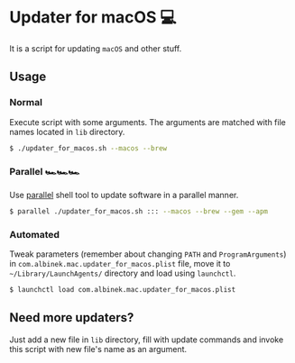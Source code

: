 # Updater for macOS 💻

It is a script for updating `macOS` and other stuff.

## Usage

### Normal

Execute script with some arguments. The arguments are matched with file names located in `lib` directory.

```bash
$ ./updater_for_macos.sh --macos --brew
```

### Parallel 🏎️🏎️🏎️

Use [parallel](https://www.gnu.org/software/parallel/) shell tool to update software in a parallel manner.

```bash
$ parallel ./updater_for_macos.sh ::: --macos --brew --gem --apm
```

### Automated

Tweak parameters (remember about changing `PATH` and `ProgramArguments`) in `com.albinek.mac.updater_for_macos.plist` file, move it to `~/Library/LaunchAgents/` directory and load using `launchctl`.

```bash
$ launchctl load com.albinek.mac.updater_for_macos.plist
```

## Need more updaters?

Just add a new file in `lib` directory, fill with update commands and invoke this script with new file's name as an argument.
